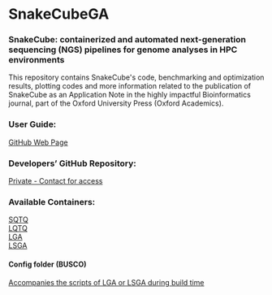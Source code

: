 # SnakeCubeGA


### SnakeCube: containerized and automated next-generation sequencing (NGS) pipelines for genome analyses in HPC environments    


This repository contains SnakeCube's code, benchmarking and optimization results, plotting codes and more information related to the publication of SnakeCube 
as an Application Note in the highly impactful Bioinformatics journal, part of the Oxford University Press (Oxford Academics).


### User Guide:
[GitHub Web Page](https://nellieangelova.github.io/De-Novo_Genome_Assembly_Pipelines/)


### Developers’ GitHub Repository:
[Private - Contact for access](https://github.com/nellieangelova/Containerized_Pipelines_GA)

### Available Containers:
[SQTQ](https://www.dropbox.com/s/697n3fi84txkgge/SQTQ.simg?dl=0) <br>
[LQTQ](https://www.dropbox.com/s/jdrezw46mbhr04d/LQTQ.simg?dl=0) <br>
[LGA](https://www.dropbox.com/s/cwal2finb966uge/LGA.simg?dl=0) <br>
[LSGA](https://www.dropbox.com/s/hoqikoqxutx961q/LSGA.simg?dl=0) <br>


#### Config folder (BUSCO)
[Accompanies the scripts of LGA or LSGA during build time](https://www.dropbox.com/sh/2xhd4nwx9x89fk5/AAC1WAQxbmyzHU-KSBj-I7fqa?dl=0)
